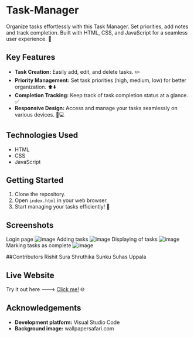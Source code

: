 # Task-Manager
Organize tasks effortlessly with this Task Manager. Set priorities, add notes and track completion. Built with HTML, CSS, and JavaScript for a seamless user experience. 🚀

## Key Features
- **Task Creation:** Easily add, edit, and delete tasks. ✏️
- **Priority Management:** Set task priorities (high, medium, low) for better organization. ⬆️⬇️
- **Completion Tracking:** Keep track of task completion status at a glance. ✅
- **Responsive Design:** Access and manage your tasks seamlessly on various devices. 📱💻

## Technologies Used
- HTML
- CSS
- JavaScript

## Getting Started
1. Clone the repository.
2. Open `index.html` in your web browser.
3. Start managing your tasks efficiently! 🎉

## Screenshots
Login page
![image](https://github.com/rishitsura/Task-Manager/assets/115737321/38f9514a-b125-4786-91c2-976d35bf1dc3)
Adding tasks
![image](https://github.com/rishitsura/Task-Manager/assets/115737321/9da4ceee-d7f8-438a-88f7-80902705223f)
Displaying of tasks
![image](https://github.com/rishitsura/Task-Manager/assets/115737321/79c1a104-1697-44e0-b179-367015b18b81)
Marking tasks as complete
![image](https://github.com/rishitsura/Task-Manager/assets/115737321/747d923b-60c8-4058-9c6e-0c4f61a15909)

##Contributors
Rishit Sura
Shruthika Sunku
Suhas Uppala

## Live Website
Try it out here ---> [Click me!](https://rishitsura.github.io/Task-Manager/) 🌐

## Acknowledgements
- **Development platform:** Visual Studio Code
- **Background image:** wallpapersafari.com


